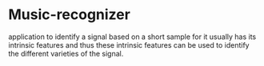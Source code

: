 # Music-recognizer
application to identify a signal based on a short sample for it usually has its intrinsic features and thus these intrinsic features can be used to identify the different varieties of the signal.
